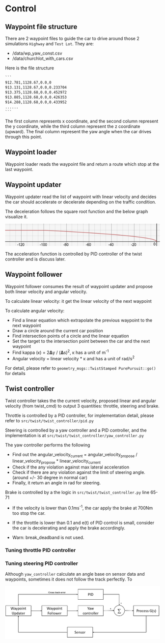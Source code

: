 # Control

[//]: # (Image References)

[image1]: ../imgs/decelerate_graph.png "declerate"
[image2]: ../imgs/steering_control.png "steering control"

## Waypoint file structure

There are 2 waypoint files to guide the car to drive around those 2 simulations `Highway` and `Test Lot`. They are:
* /data/wp_yaw_const.csv
* /data/churchlot_with_cars.csv

Here is the file structure 

    ```
    912.781,1128.67,0.0,0
    913.131,1128.67,0.0,0.233704
    913.375,1128.68,0.0,0.452972
    913.885,1128.68,0.0,0.426353
    914.288,1128.68,0.0,0.433952
    ......
    ```
    
The first column represents x coordinate, and the second column represent the y coordinate, while the
third column represent the z coordinate (upward).
The final column represent the yaw angle when the car drives through this point.

## Waypoint loader

Waypoint loader reads the waypoint file and return a route which stop at the last waypoint.

## Waypoint updater

Waypoint updater read the list of waypoint with linear velocity and decides the car should accelerate or decelerate depending on the
traffic condition.

The deceleration follows the square root function and the below graph visualize it.

![alt text][image1]

The acceleration function is controlled by PID controller of the twist controller and is discuss later.  

## Waypoint follower

Waypoint follower consumes the result of waypoint updater and propose both linear velocity and angular velocity.

To calculate linear velocity: it get the linear velocity of the next waypoint

To calculate angular velocity: 

* Find a linear equation which extrapolate the previous waypoint to the next waypoint
* Draw a circle around the current car position
* Find intersection points of a circle and the linear equation
* Set the target to the intersection point between the car and the next waypoint
* Find kappa (κ) = 2𝚫y / (𝚫s)<sup>2</sup>, κ has a unit of m<sup>-1</sup>
* Angular velocity = linear velocity * κ and has a unit of rad/s<sup>2</sup>

For detail, please refer to `geometry_msgs::TwistStamped PurePursuit::go()` for details

## Twist controller

Twist controller takes the the current velocity, proposed linear and angular velocity (from twist_cmd) to output
3 quantities: throttle, steering and brake.

Throttle is controlled by a PID controller, for implementation detail, please refer to `src/twist/twist_controller/pid.py`

Steering is controlled by a yaw controller and a PID controller, and the implementation is at `src/twist/twist_controller/yaw_controller.py`

The yaw controller performs the following
* Find out the angular_velocity<sub>current</sub> = angular_velocity<sub>propose</sub> / linear_velocity<sub>propose</sub> * 
linear_velocity<sub>current</sub>
* Check if the any violation against max lateral acceleration
* Check if there are any violation against the limit of steering angle. (around +/- 30 degree in normal car)
* Finally, it return an angle in rad for steering.

Brake is controlled by a the logic in `src/twist/twist_controller.py` line 65-71

* If the velocity is lower than 0.1ms<sup>-1</sup>, the car apply the brake at 700Nm too stop the car.
* If the throttle is lower than 0.1 and e(t) of PID control is small, consider the car is decelerating and apply
the brake accordingly.

* Warn: break_deadband is not used.

### Tuning throttle PID controller



### Tuning steering PID controller

Although `yaw_controller` calculate an angle base on sensor data and waypoints, sometimes it does not follow the track
perfectly. To  

![alt text][image2]